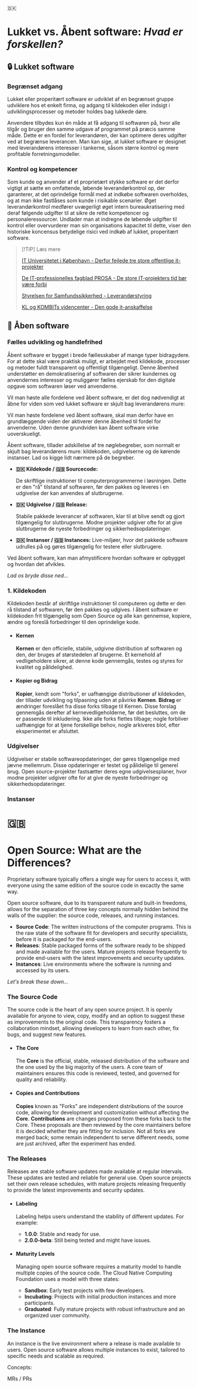  🇩🇰 
# Lukket vs. Åbent software: _Hvad er forskellen?_

## 🔒 Lukket software
### Begrænset adgang
Lukket eller properitært software er udviklet af en begrænset gruppe udviklere hos et enkelt firma, og adgang til kildekoden eller indsigt i udviklingsprocesser og metoder holdes bag lukkede døre.

Anvendere tilbydes kun én måde at få adgang til softwaren på, hvor alle tilgår og bruger den samme udgave af programmet på præcis samme måde. Dette er en fordel for leverandøren, der kan optimere deres udgifter ved at begrænse leverancen. Man kan sige, at lukket software er designet med leverandørens interesser i tankerne, såsom større kontrol og mere profitable forretningsmodeller.

### Kontrol og kompetencer

Som kunde og anvender af et proprietært stykke software er det derfor vigtigt at sætte en omfattende, løbende leverandørkontrol op, der garanterer, at det oprindelige formål med at indkøbe softwaren overholdes, og at man ikke fastlåses som kunde i risikable scenarier. Øget leverandørkontrol medfører uvægerligt øget intern bureaukratisering med deraf følgende udgifter til at sikre de rette kompetencer og personaleressourcer. Undlader man at indregne de løbende udgifter til kontrol eller overvurderer man sin organisations kapacitet til dette, viser den historiske koncensus betydelige risici ved indkøb af lukket, properitært software.

> [!TIP] Læs mere
>
> [IT Universitetet i København - Derfor fejlede tre store offentlige it-projekter](https://www.itu.dk/om-itu/presse/nyheder/2016/derfor-fejlede-tre-store-offentlige-it-projekter)
>
> [De IT-professionelles fagblad PROSA - De store IT-projekters tid bør være forbi](https://prosabladet.dk/nyheder/nyhed/de-store-it-projekters-tid-boer-vaere-forbi)
>
> [Styrelsen for Samfundssikkerhed - Leverandørstyring](https://www.sikkerdigital.dk/myndighed/iso-27001-implementering/leverandoerstyring/)
>
> [KL og KOMBITs videncenter - Den gode it-anskaffelse](https://videncenter.kl.dk/viden-og-vaerktoejer/organisering-strategier-og-portefoeljestyring/den-gode-it-anskaffelse)


## 💝 Åben software

### Fælles udvikling og handlefrihed
Åbent software er bygget i brede fællesskaber af mange typer bidragydere. For at dette skal være praktisk muligt, er arbejdet med kildekode, processer og metoder fuldt transparent og offentligt tilgængeligt. Denne åbenhed understøtter en demokratisering af softwaren der sikrer kundernes og anvendernes interesser og muliggører fælles ejerskab for den digitale opgave som softwaren løser ved anvenderne.

Vil man høste alle fordelene ved åbent software, er det dog nødvendigt at åbne for viden som ved lukket software er skjult bag leverandørens mure:

Vil man høste fordelene ved åbent software, skal man derfor have en grundlæggende viden der aktiverer denne åbenhed til fordel for anvenderne. Uden denne grundviden kan åbent software virke uoverskueligt.

Åbent software, tillader adskillelse af tre nøglebegreber, som normalt er skjult bag leverandørens mure: kildekoden, udgivelserne og de kørende instanser. Lad os kigge lidt nærmere på de begreber.

- **🇩🇰 Kildekode / 🇬🇧 Sourcecode:** 

    De skriftlige instruktioner til computerprogrammerne i løsningen. Dette er den "rå" tilstand af softwaren, før den pakkes og leveres i en udgivelse der kan anvendes af slutbrugerne. 

- **🇩🇰 Udgivelse / 🇬🇧 Release:**
    
    Stabile pakkede leverancer af softwaren, klar til at blive sendt og gjort tilgængelig for slutbrugerne. Modne projekter udgiver ofte for at give slutbrugerne de nyeste forbedringer og sikkerhedsopdateringer.

- **🇩🇰 Instanser / 🇬🇧 Instances:** 
    Live-miljøer, hvor det pakkede software udrulles på og gøres tilgængelig for testere eller slutbrugere.




Ved åbent software, 
kan man afmystificere hvordan software er opbygget og hvordan det afvikles.


_Lad os bryde disse ned..._

### 1. Kildekoden

Kildekoden består af skriftlige instruktioner til computeren og dette er den rå tilstand af softwaren, før den pakkes og udgives. I åbent software er kildekoden frit tilgængelig som  Open Source og alle kan gennemse, kopiere, ændre og foreslå forbedringer til den oprindelige kode.

- #### Kernen
    **Kernen** er den officielle, stabile, udgivne distribution af softwaren og den, der bruges af størstedelen af brugerne. Et kernehold af vedligeholdere sikrer, at denne kode gennemgås, testes og styres for kvalitet og pålidelighed.

- #### Kopier og Bidrag
    **Kopier**, kendt som "forks", er uafhængige distributioner af kildekoden, der tillader udvikling og tilpasning uden at påvirke **Kernen**. 
    **Bidrag** er ændringer foreslået fra disse forks tilbage til Kernen. Disse forslag gennemgås derefter af kernevedligeholderne, før det besluttes, om de er passende til inkludering. Ikke alle forks flettes tilbage; nogle forbliver uafhængige for at tjene forskellige behov, nogle arkiveres blot, efter eksperimentet er afsluttet.

### Udgivelser

Udgivelser er stabile softwareopdateringer, der gøres tilgængelige med jævne mellemrum. Disse opdateringer er testet og pålidelige til generel brug. Open source-projekter fastsætter deres egne udgivelsesplaner, hvor modne projekter udgiver ofte for at give de nyeste forbedringer og sikkerhedsopdateringer.

### Instanser



# 🇬🇧 
# Open Source: What are the Differences?

 Proprietary software typically offers a single way for users to access it, with everyone using the same edition of the source code in excactly the same way. 

 Open source software, due to its transparent nature and built-in freedoms, allows for the separation of three key concepts normally hidden behind the walls of the supplier: the source code, releases, and running instances. 


- **Source Code**: The written instructions of the computer programs. This is the raw state of the software fit for developers and security specialists, before it is packaged for the end-users.
- **Releases**: Stable packaged forms of the software ready to be shipped and made available for the users. Mature projects release frequently to provide end-users with the latest improvements and security updates.
- **Instances**: Live environments where the software is running and accessed by its users.

_Let's break these down..._



### The Source Code

The source code is the heart of any open source project. It is openly available for anyone to view, copy, modify and an option to suggest these as improvements to the original code. This transparency fosters a collaboration mindset, allowing developers to learn from each other, fix bugs, and suggest new features.

- #### The Core 
    The **Core** is the official, stable, released distribution of the software and the one used by the big majority of the users. A core team of maintainers ensures this code is reviewed, tested, and governed for quality and reliability.

- #### Copies and Contributions
    **Copies** known as "Forks" are independent distributions of the source code, allowing for development and customization without affecting the **Core**. 
    **Contributions** are changes proposed from these forks back to the Core. These proposals are then reviewed by the core maintainers before it is decided whether they are fitting for inclusion. Not all forks are merged back; some remain independent to serve different needs, some are just archived, after the experiment has ended.

### The Releases

Releases are stable software updates made available at regular intervals. These updates are tested and reliable for general use. Open source projects set their own release schedules, with mature projects releasing frequently to provide the latest improvements and security updates.

- #### Labeling
    Labeling helps users understand the stability of different updates. For example:
    - **1.0.0**: Stable and ready for use.
    - **2.0.0-beta**: Still being tested and might have issues.

- #### Maturity Levels
    Managing open source software requires a maturity model to handle multiple copies of the source code. The Cloud Native Computing Foundation uses a model with three states:
    - **Sandbox**: Early test projects with few developers.
    - **Incubating**: Projects with initial production instances and more participants.
    - **Graduated**: Fully mature projects with robust infrastructure and an organized user community.

### The Instance

An instance is the live environment where a release is made available to users. Open source software allows multiple instances to exist, tailored to specific needs and scalable as required.



Concepts:


MRs / PRs

#